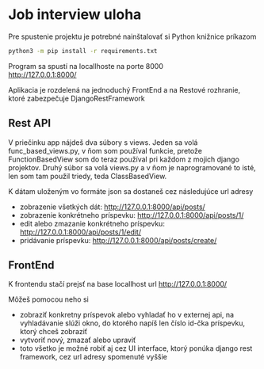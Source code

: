 # Job interview uloha
Pre spustenie projektu je potrebné nainštalovať si Python knižnice príkazom

```zsh
python3 -m pip install -r requirements.txt
```

Program sa spustí na locallhoste na porte 8000 \
http://127.0.0.1:8000/

Aplikacia je rozdelená na jednoduchý FrontEnd a na Restové rozhranie, ktoré zabezpečuje DjangoRestFramework

## Rest API

V priečinku app nájdeš dva súbory s views. Jeden sa volá func_based_views.py, v ňom som používal funkcie, pretože FunctionBasedView som do teraz používal pri každom z mojich django projektov. Druhý súbor sa volá views.py a v ňom je naprogramované to isté, len som tam použil triedy, teda ClassBasedView. 

K dátam uloženým vo formáte json sa dostaneš cez následujúce url adresy
- zobrazenie všetkých dát: http://127.0.0.1:8000/api/posts/
- zobrazenie konkrétneho príspevku: http://127.0.0.1:8000/api/posts/1/ 
- edit alebo zmazanie konkrétneho príspevku: http://127.0.0.1:8000/api/posts/1/edit/ 
- pridávanie príspevku: http://127.0.0.1:8000/api/posts/create/

## FrontEnd
K frontendu stačí prejsť na base locallhost url http://127.0.0.1:8000/

Môžeš pomocou neho si 
- zobraziť konkretny príspevok alebo vyhladať ho v externej api,
na vyhladávanie slúži okno, do ktorého napíš len číslo id-čka príspevku, ktorý chceš zobraziť
- vytvoriť nový, zmazať alebo upraviť
- toto všetko je možné robiť aj cez UI interface, ktorý ponúka django rest framework, cez url adresy spomenuté vyššie
